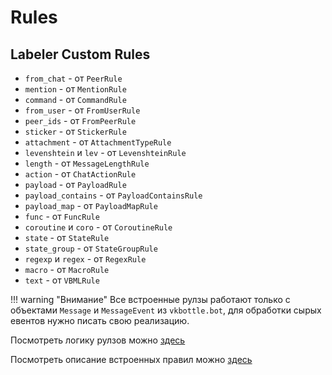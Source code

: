 # Rules

## Labeler Custom Rules

- `from_chat` - от `PeerRule`
- `mention` - от `MentionRule`
- `command` - от `CommandRule`
- `from_user` - от `FromUserRule`
- `peer_ids` - от `FromPeerRule`
- `sticker` - от `StickerRule`
- `attachment` - от `AttachmentTypeRule`
- `levenshtein` и `lev` - от `LevenshteinRule`
- `length` - от `MessageLengthRule`
- `action` - от `ChatActionRule`
- `payload` - от `PayloadRule`
- `payload_contains` - от `PayloadContainsRule`
- `payload_map` - от `PayloadMapRule`
- `func` - от `FuncRule`
- `coroutine` и `coro` - от `CoroutineRule`
- `state` - от `StateRule`
- `state_group` - от `StateGroupRule`
- `regexp` и `regex` - от `RegexRule`
- `macro` - от `MacroRule`
- `text` - от `VBMLRule`

!!! warning "Внимание"
    Все встроенные рулзы работают только с объектами `Message` и `MessageEvent` из `vkbottle.bot`, для обработки сырых евентов нужно писать свою реализацию.

Посмотреть логику рулзов можно [здесь](https://github.com/vkbottle/vkbottle/blob/master/vkbottle/dispatch/rules/base.py)

Посмотреть описание встроенных правил можно [здесь](https://github.com/vkbottle/vkbottle/blob/dev/docs/high-level/builtin-rules.md)
